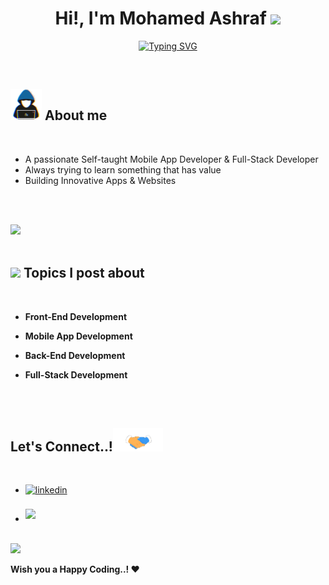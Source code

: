 
<h1 align="center"><b>Hi!, I'm Mohamed Ashraf </b><img src="https://media.giphy.com/media/hvRJCLFzcasrR4ia7z/giphy.gif" width="35"></h1>
<!--  -->
<p align="center">
<a href="https://git.io/typing-svg"><img src="https://readme-typing-svg.herokuapp.com?font=Time+New+Roman&weight=700&size=30&pause=1000&center=true&vCenter=true&width=600&height=50&lines=Software+Engineer;Mobile+Application+Developer;Full-Stack+Developer;Active+Learner+%26+Researcher" alt="Typing SVG" /></a> 
  
</p>


<br>



	
## <picture><img src = "https://github.com/0xAbdulKhalid/0xAbdulKhalid/raw/main/assets/mdImages/about_me.gif" width = 50px></picture> **About me**


<br>

- A passionate Self-taught Mobile App Developer & Full-Stack Developer
- Always trying to learn something that has value
- Building Innovative Apps & Websites

<br><br>

<img src="https://user-images.githubusercontent.com/73097560/115834477-dbab4500-a447-11eb-908a-139a6edaec5c.gif"><br><br>

## <img src="https://media2.giphy.com/media/QssGEmpkyEOhBCb7e1/giphy.gif?cid=ecf05e47a0n3gi1bfqntqmob8g9aid1oyj2wr3ds3mg700bl&rid=giphy.gif" width ="25"><b> Topics I post about </b>
<br>

<p align="center">
    
- **Front-End Development**

- **Mobile App Development**

- **Back-End Development**

- **Full-Stack Development**

  




</p>

<br>
<br>


## <b> Let's Connect..!</b><img src="https://github.com/0xAbdulKhalid/0xAbdulKhalid/raw/main/assets/mdImages/handshake.gif" width ="80">
<br>
<div align='left'>

<ul>

<li>
<a href="https://www.linkedin.com/in/mohamed-ashraf-abd-elmoneam-409538246?lipi=urn%3Ali%3Apage%3Ad_flagship3_profile_view_base_contact_details%3BN9mLPSkST2uRbbLwF8JBfw%3D%3D" target="_blank">
<img src="https://img.shields.io/badge/linkedin:  Mohamed_Ashraf_Abdelmoneam-%2300acee.svg?color=405DE6&style=for-the-badge&logo=linkedin&logoColor=white" alt=linkedin style="margin-bottom: 5px;"/>
</a>
</li>

<br>

<li>
<a href="mailto:mohameashraf24@gmail.com" target="_blank">
<img src="https://img.shields.io/badge/gmail:  Mohamed_Ashraf-%23EA4335.svg?style=for-the-badge&logo=gmail&logoColor=white" t=mail style="margin-bottom: 5px;" />
</a>
</li>
	
</ul>
</div>

<br>
<img src="https://user-images.githubusercontent.com/73097560/115834477-dbab4500-a447-11eb-908a-139a6edaec5c.gif">

**Wish you a Happy Coding..! ❤**

<br>




